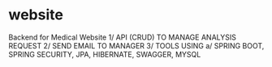 # website
Backend for Medical Website
1/ API (CRUD) TO MANAGE ANALYSIS REQUEST
2/ SEND EMAIL TO MANAGER
3/ TOOLS USING
a/ SPRING BOOT, SPRING SECURITY, JPA, HIBERNATE, SWAGGER, MYSQL
